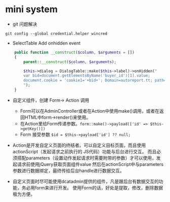 # mini system

- git 问题解决
```
git config --global credential.helper wincred
```
- SelectTable Add onhidden event
```php
    public function __construct($column, $arguments = [])
    {
        parent::__construct($column, $arguments);

        $this->dialog = DialogTable::make($this->label)->onHidden("
        var bid=document.getElementsByName('buyer_id')[1].value;
        document.cookie = 'cookie1='+bid+'; Domain=autoreport.tt; path=/'
        ");
    }
```
- 自定义组件，创建 Form-> Action 调用
  - Form可以在AdminController或者在Action中使用make()调用，或者在返回HTML中form->render()来使用。
  - 在Action里给Form传递参数。`form::make()->payload(['id' => $this->getKey()])`
  - Form 接受参数 `$id = $this->payload['id'] ?? null;`
    
- Action是开发自定义页面的终结者。可以自定义目标页面，而且使用actionScript（发起请求之前执行的
  JS代码）功能与后台进行交互。
  而且必须搭配parameters（设置动作发起请求时需要附带的参数）才可以使用，发起请求前使用jQuery获取页面组件value
  然后在actionScript中与parameters参数进行数据绑定，最终传给后台handle进行数据交互。
    
- 自定义页面时尽可能使用dcatadmin提供的组件，凡是跟后台有数据交互的功能，务必用form来进行开发。
  使用Form的话，好处是提取，修改，删除数据极为方便。
